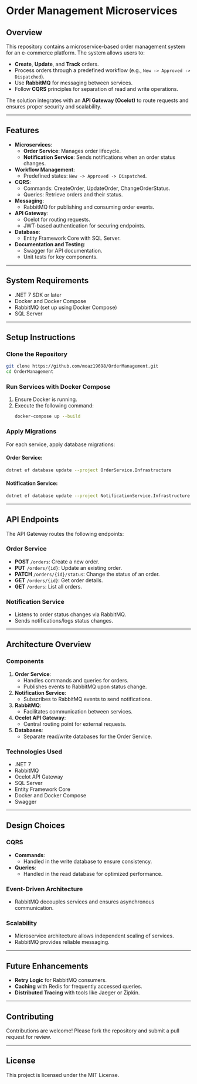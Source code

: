 # Order Management Microservices

## Overview
This repository contains a microservice-based order management system for an e-commerce platform. The system allows users to:

- **Create**, **Update**, and **Track** orders.
- Process orders through a predefined workflow (e.g., `New -> Approved -> Dispatched`).
- Use **RabbitMQ** for messaging between services.
- Follow **CQRS** principles for separation of read and write operations.

The solution integrates with an **API Gateway (Ocelot)** to route requests and ensures proper security and scalability.

---

## Features
- **Microservices**:
  - **Order Service**: Manages order lifecycle.
  - **Notification Service**: Sends notifications when an order status changes.
- **Workflow Management**:
  - Predefined states: `New -> Approved -> Dispatched`.
- **CQRS**:
  - Commands: CreateOrder, UpdateOrder, ChangeOrderStatus.
  - Queries: Retrieve orders and their status.
- **Messaging**:
  - RabbitMQ for publishing and consuming order events.
- **API Gateway**:
  - Ocelot for routing requests.
  - JWT-based authentication for securing endpoints.
- **Database**:
  - Entity Framework Core with SQL Server.
- **Documentation and Testing**:
  - Swagger for API documentation.
  - Unit tests for key components.

---

## System Requirements
- .NET 7 SDK or later
- Docker and Docker Compose
- RabbitMQ (set up using Docker Compose)
- SQL Server

---

## Setup Instructions

### Clone the Repository
```bash
git clone https://github.com/moaz19698/OrderManagement.git
cd OrderManagement
```

### Run Services with Docker Compose
1. Ensure Docker is running.
2. Execute the following command:
   ```bash
   docker-compose up --build
   ```

### Apply Migrations
For each service, apply database migrations:

#### Order Service:
```bash
dotnet ef database update --project OrderService.Infrastructure
```

#### Notification Service:
```bash
dotnet ef database update --project NotificationService.Infrastructure
```

---

## API Endpoints
The API Gateway routes the following endpoints:

### Order Service
- **POST** `/orders`: Create a new order.
- **PUT** `/orders/{id}`: Update an existing order.
- **PATCH** `/orders/{id}/status`: Change the status of an order.
- **GET** `/orders/{id}`: Get order details.
- **GET** `/orders`: List all orders.

### Notification Service
- Listens to order status changes via RabbitMQ.
- Sends notifications/logs status changes.

---

## Architecture Overview
### Components
1. **Order Service**:
   - Handles commands and queries for orders.
   - Publishes events to RabbitMQ upon status change.
2. **Notification Service**:
   - Subscribes to RabbitMQ events to send notifications.
3. **RabbitMQ**:
   - Facilitates communication between services.
4. **Ocelot API Gateway**:
   - Central routing point for external requests.
5. **Databases**:
   - Separate read/write databases for the Order Service.

### Technologies Used
- .NET 7
- RabbitMQ
- Ocelot API Gateway
- SQL Server
- Entity Framework Core
- Docker and Docker Compose
- Swagger

---

## Design Choices
### CQRS
- **Commands**:
  - Handled in the write database to ensure consistency.
- **Queries**:
  - Handled in the read database for optimized performance.

### Event-Driven Architecture
- RabbitMQ decouples services and ensures asynchronous communication.

### Scalability
- Microservice architecture allows independent scaling of services.
- RabbitMQ provides reliable messaging.

---

## Future Enhancements
- **Retry Logic** for RabbitMQ consumers.
- **Caching** with Redis for frequently accessed queries.
- **Distributed Tracing** with tools like Jaeger or Zipkin.

---

## Contributing
Contributions are welcome! Please fork the repository and submit a pull request for review.

---

## License
This project is licensed under the MIT License.

